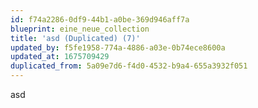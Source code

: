 ```yaml
---
id: f74a2286-0df9-44b1-a0be-369d946aff7a
blueprint: eine_neue_collection
title: 'asd (Duplicated) (7)'
updated_by: f5fe1958-774a-4886-a03e-0b74ece8600a
updated_at: 1675709429
duplicated_from: 5a09e7d6-f4d0-4532-b9a4-655a3932f051
---
```

asd